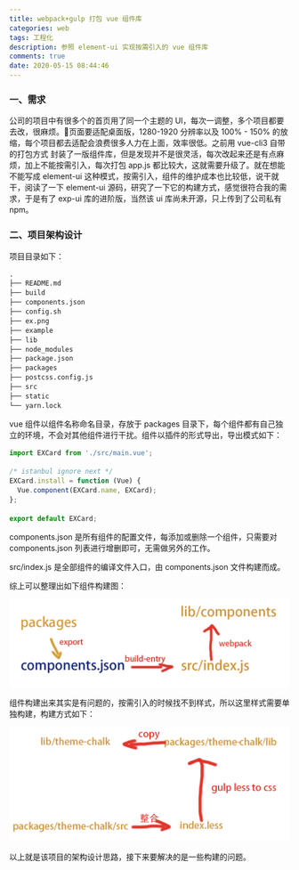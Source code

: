 ```yaml
---
title: webpack+gulp 打包 vue 组件库
categories: web
tags: 工程化
description: 参照 element-ui 实现按需引入的 vue 组件库
comments: true
date: 2020-05-15 08:44:46
---
```

### 一、需求

公司的项目中有很多个的首页用了同一个主题的 UI，每次一调整，多个项目都要去改，很麻烦。页面要适配桌面版，1280-1920 分辨率以及 100% - 150% 的放缩，每个项目都去适配会浪费很多人力在上面，效率很低。之前用 vue-cli3 自带的打包方式 封装了一版组件库，但是发现并不是很灵活，每次改起来还是有点麻烦，加上不能按需引入，每次打包 app.js 都比较大，这就需要升级了。就在想能不能写成 element-ui 这种模式，按需引入，组件的维护成本也比较低，说干就干，阅读了一下 element-ui 源码，研究了一下它的构建方式，感觉很符合我的需求，于是有了 exp-ui 库的进阶版，当然该 ui 库尚未开源，只上传到了公司私有 npm。

### 二、项目架构设计

项目目录如下：

```md
.
├── README.md
├── build
├── components.json
├── config.sh
├── ex.png
├── example
├── lib
├── node_modules
├── package.json
├── packages
├── postcss.config.js
├── src
├── static
└── yarn.lock
```

vue 组件以组件名称命名目录，存放于 packages 目录下，每个组件都有自己独立的环境，不会对其他组件进行干扰。组件以插件的形式导出，导出模式如下：

```js
import EXCard from './src/main.vue';

/* istanbul ignore next */
EXCard.install = function (Vue) {
  Vue.component(EXCard.name, EXCard);
};

export default EXCard;
```

components.json 是所有组件的配置文件，每添加或删除一个组件，只需要对 components.json 列表进行增删即可，无需做另外的工作。

src/index.js 是全部组件的编译文件入口，由 components.json 文件构建而成。

综上可以整理出如下组件构建图：

![组件构件图](/images/webpack-component.png)

组件构建出来其实是有问题的，按需引入的时候找不到样式，所以这里样式需要单独构建，构建方式如下：

![css 构件图](/images/css-gulp.png)

以上就是该项目的架构设计思路，接下来要解决的是一些构建的问题。

